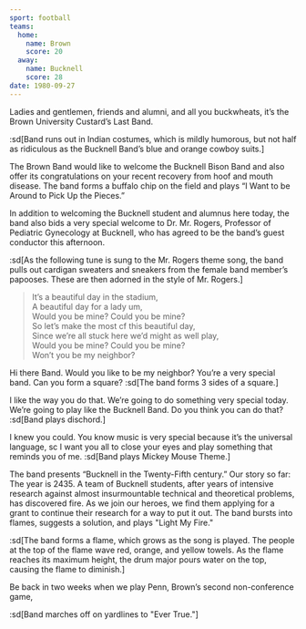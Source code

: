 ```yaml
---
sport: football
teams:
  home:
    name: Brown
    score: 20
  away:
    name: Bucknell
    score: 28
date: 1980-09-27
---
```


Ladies and gentlemen, friends and alumni, and all you buckwheats, it’s the Brown University Custard’s Last Band.

:sd[Band runs out in Indian costumes, which is mildly humorous, but not half as ridiculous as the Bucknell Band’s blue and orange cowboy suits.]

The Brown Band would like to welcome the Bucknell Bison Band and also offer its congratulations on your recent recovery from hoof and mouth disease. The band forms a buffalo chip on the field and plays “I Want to be Around to Pick Up the Pieces.”

In addition to welcoming the Bucknell student and alumnus here today, the band also bids a very special welcome to Dr. Mr. Rogers, Professor of Pediatric Gynecology at Bucknell, who has agreed to be the band’s guest conductor this afternoon.

:sd[As the following tune is sung to the Mr. Rogers theme song, the band pulls out cardigan sweaters and sneakers from the female band member’s papooses. These are then adorned in the style of Mr. Rogers.]

> It’s a beautiful day in the stadium,\
> A beautiful day for a lady um,\
> Would you be mine? Could you be mine?\
> So let’s make the most cf this beautiful day,\
> Since we’re all stuck here we’d might as well play,\
> Would you be mine? Could you be mine?\
> Won’t you be my neighbor?

Hi there Band. Would you like to be my neighbor? You’re a very special band. Can you form a square? :sd[The band forms 3 sides of a square.]

I like the way you do that. We’re going to do something very special today. We’re going to play like the Bucknell Band. Do you think you can do that? :sd[Band plays dischord.]

I knew you could. You know music is very special because it’s the universal language, sc I want you all to close your eyes and play something that reminds you of me. :sd[Band plays Mickey Mouse Theme.]

The band presents “Bucknell in the Twenty-Fifth century.” Our story so far: The year is 2435. A team of Bucknell students, after years of intensive research against almost insurmountable technical and theoretical problems, has discovered fire. As we join our heroes, we find them applying for a grant to continue their research for a way to put it out. The band bursts into flames, suggests a solution, and plays "Light My Fire."

:sd[The band forms a flame, which grows as the song is played. The people at the top of the flame wave red, orange, and yellow towels. As the flame reaches its maximum height, the drum major pours water on the top, causing the flame to diminish.]

Be back in two weeks when we play Penn, Brown’s second non-conference game,

:sd[Band marches off on yardlines to "Ever True."]
